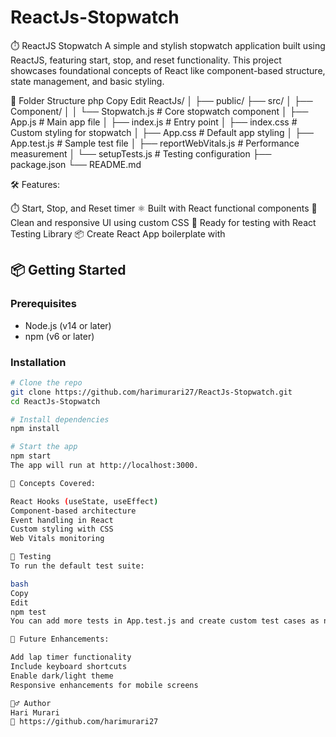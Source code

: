 # ReactJs-Stopwatch
⏱️ ReactJS Stopwatch
A simple and stylish stopwatch application built using ReactJS, featuring start, stop, and reset functionality. This project showcases foundational concepts of React like component-based structure, state management, and basic styling.

📁 Folder Structure
php
Copy
Edit
ReactJs/
│
├── public/
├── src/
│   ├── Component/
│   │   └── Stopwatch.js       # Core stopwatch component
│   ├── App.js                 # Main app file
│   ├── index.js               # Entry point
│   ├── index.css              # Custom styling for stopwatch
│   ├── App.css                # Default app styling
│   ├── App.test.js            # Sample test file
│   ├── reportWebVitals.js     # Performance measurement
│   └── setupTests.js          # Testing configuration
├── package.json
└── README.md

🛠️ Features:

⏱️ Start, Stop, and Reset timer
⚛️ Built with React functional components
💅 Clean and responsive UI using custom CSS
🧪 Ready for testing with React Testing Library
📦 Create React App boilerplate with

## 📦 Getting Started
### Prerequisites

- Node.js (v14 or later)
- npm (v6 or later)


### Installation
```bash
# Clone the repo
git clone https://github.com/harimurari27/ReactJs-Stopwatch.git
cd ReactJs-Stopwatch

# Install dependencies
npm install

# Start the app
npm start
The app will run at http://localhost:3000.

🧠 Concepts Covered:

React Hooks (useState, useEffect)
Component-based architecture
Event handling in React
Custom styling with CSS
Web Vitals monitoring

🧪 Testing
To run the default test suite:

bash
Copy
Edit
npm test
You can add more tests in App.test.js and create custom test cases as needed.

🚧 Future Enhancements:

Add lap timer functionality
Include keyboard shortcuts
Enable dark/light theme
Responsive enhancements for mobile screens

🙋‍♂️ Author
Hari Murari
🔗 https://github.com/harimurari27
